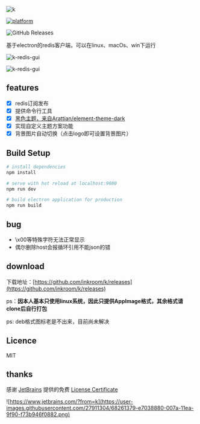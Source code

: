 ![k](https://github.com/inkroom/k/blob/master/static/img/k.png?raw=true)

[![platform](https://woolson.gitee.io/npmer-badge/platform-555555-linux-44cc11-download-ffffff-square-gradient-shadow.svg)](https://github.com/inkroom/k/releases)

![GitHub Releases](https://img.shields.io/github/downloads/inkroom/k/v0.3.2/total.svg?label=download&style=popout)

基于electron的redis客户端，可以在linux、macOs、win下运行



![k-redis-gui](https://user-images.githubusercontent.com/27911304/55671695-3905e500-58c5-11e9-8411-34f2c182d028.png)

![k-redis-gui](https://user-images.githubusercontent.com/27911304/55671711-6357a280-58c5-11e9-97d6-b1351bdec700.png)


## features

- [x] redis订阅发布
- [x] 提供命令行工具
- [x] [黑色主题，来自Arattian/element-theme-dark](https://github.com/Arattian/element-theme-dark)
- [x] 实现自定义主题方案功能
- [x] 背景图片自动切换（点击logo即可设置背景图片）

## Build Setup

``` bash
# install dependencies
npm install

# serve with hot reload at localhost:9080
npm run dev

# build electron application for production
npm run build

```

## bug
- \x00等特殊字符无法正常显示
- 偶尔删除host会报循环引用不能json的错

## download

下载地址：[https://github.com/inkroom/k/releases](https://github.com/inkroom/k/releases)

ps：**因本人基本只使用linux系统，因此只提供AppImage格式，其余格式请clone后自行打包** 


ps: deb格式图标老是不出来，目前尚未解决


## Licence

MIT



## thanks

感谢 [JetBrains](https://www.jetbrains.com/?from=k) 提供的免费 [License Certificate](https://www.jetbrains.com/shop/eform/opensource?product=ALL&from=k) 


![https://www.jetbrains.com/?from=k](https://user-images.githubusercontent.com/27911304/68261379-e7038880-007a-11ea-9f90-f73b946f0882.png)